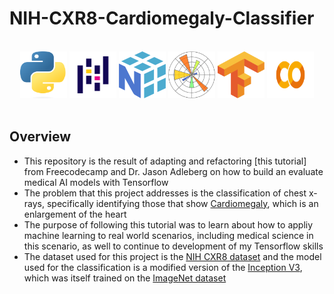 # NIH-CXR8-Cardiomegaly-Classifier

</br>
<div align="center">
<a href="https://www.python.org/"><img src="./readme_content/Python.png" width="75" height="75"></a>
<a href="https://pandas.pydata.org/"><img src="./readme_content/Pandas.png" width="75" height="75"></a>
<a href="https://numpy.org/"><img src="./readme_content/Numpy.png" width="75" height="75"></a>
<a href="https://matplotlib.org/"><img src="./readme_content/Matplotlib.png" width="75" height="75"></a>
<a href="https://www.tensorflow.org/"><img src="./readme_content/Tensorflow.png" width="75" height="75"></a>
<a href="https://colab.google/"><img src="./readme_content/Google_Colab.png" width="75" height="75"></a>
</div>

</br>

## Overview

- This repository is the result of adapting and refactoring [this tutorial] from Freecodecamp and Dr. Jason Adleberg on how to build an evaluate medical AI models with Tensorflow
- The problem that this project addresses is the classification of chest x-rays, specifically identifying those that show [Cardiomegaly](https://www.ncbi.nlm.nih.gov/books/NBK542296/), which is an enlargement of the heart
- The purpose of following this tutorial was to learn about how to appliy machine learning to real world scenarios, including medical science in this scenario, as well to continue to development of my Tensorflow skills
- The dataset used for this project is the [NIH CXR8 dataset](https://openaccess.thecvf.com/content_cvpr_2017/papers/Wang_ChestX-ray8_Hospital-Scale_Chest_CVPR_2017_paper.pdf) and the model used for the classification is a modified version of the [Inception V3](https://arxiv.org/abs/1512.00567), which was itself trained on the [ImageNet dataset](http://image-net.org/)

